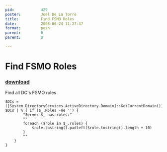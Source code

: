 ```yaml
---
pid:            429
poster:         Joel De La Torre
title:          Find FSMO Roles
date:           2008-06-24 11:27:47
format:         posh
parent:         0
parent:         0

---
```


# Find FSMO Roles

### [download](429.ps1)

Find all DC's FSMO roles

```posh
$DCs = ([System.DirectoryServices.ActiveDirectory.Domain]::GetCurrentDomain()).DomainControllers
$DCs | % { if ($_.Roles -ne '') {
		"Server $_ has roles:"
		""
		foreach ($role in $_.roles) {
			$role.tostring().padleft($role.tostring().length + 10)
		}
		""
	}
}
```
